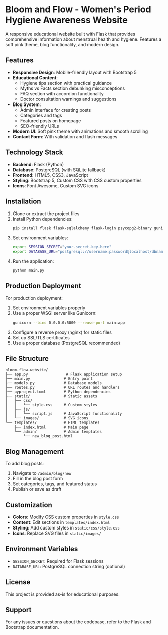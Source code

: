 # Bloom and Flow - Women's Period Hygiene Awareness Website

A responsive educational website built with Flask that provides comprehensive information about menstrual health and hygiene. Features a soft pink theme, blog functionality, and modern design.

## Features

- **Responsive Design**: Mobile-friendly layout with Bootstrap 5
- **Educational Content**: 
  - Hygiene tips section with practical guidance
  - Myths vs Facts section debunking misconceptions
  - FAQ section with accordion functionality
  - Doctor consultation warnings and suggestions
- **Blog System**: 
  - Admin interface for creating posts
  - Categories and tags
  - Featured posts on homepage
  - SEO-friendly URLs
- **Modern UI**: Soft pink theme with animations and smooth scrolling
- **Contact Form**: With validation and flash messages

## Technology Stack

- **Backend**: Flask (Python)
- **Database**: PostgreSQL (with SQLite fallback)
- **Frontend**: HTML5, CSS3, JavaScript
- **Styling**: Bootstrap 5, Custom CSS with CSS custom properties
- **Icons**: Font Awesome, Custom SVG icons

## Installation

1. Clone or extract the project files
2. Install Python dependencies:
   ```bash
   pip install flask flask-sqlalchemy flask-login psycopg2-binary gunicorn werkzeug email-validator
   ```
3. Set environment variables:
   ```bash
   export SESSION_SECRET="your-secret-key-here"
   export DATABASE_URL="postgresql://username:password@localhost/dbname"  # Optional, will use SQLite if not set
   ```
4. Run the application:
   ```bash
   python main.py
   ```

## Production Deployment

For production deployment:

1. Set environment variables properly
2. Use a proper WSGI server like Gunicorn:
   ```bash
   gunicorn --bind 0.0.0.0:5000 --reuse-port main:app
   ```
3. Configure a reverse proxy (nginx) for static files
4. Set up SSL/TLS certificates
5. Use a proper database (PostgreSQL recommended)

## File Structure

```
bloom-flow-website/
├── app.py                 # Flask application setup
├── main.py               # Entry point
├── models.py             # Database models
├── routes.py             # URL routes and handlers
├── pyproject.toml        # Python dependencies
├── static/               # Static assets
│   ├── css/
│   │   └── style.css     # Custom styles
│   ├── js/
│   │   └── script.js     # JavaScript functionality
│   └── images/           # SVG icons
└── templates/            # HTML templates
    ├── index.html        # Main page
    └── admin/            # Admin templates
        └── new_blog_post.html
```

## Blog Management

To add blog posts:

1. Navigate to `/admin/blog/new`
2. Fill in the blog post form
3. Set categories, tags, and featured status
4. Publish or save as draft

## Customization

- **Colors**: Modify CSS custom properties in `style.css`
- **Content**: Edit sections in `templates/index.html`
- **Styling**: Add custom styles in `static/css/style.css`
- **Icons**: Replace SVG files in `static/images/`

## Environment Variables

- `SESSION_SECRET`: Required for Flask sessions
- `DATABASE_URL`: PostgreSQL connection string (optional)

## License

This project is provided as-is for educational purposes.

## Support

For any issues or questions about the codebase, refer to the Flask and Bootstrap documentation.